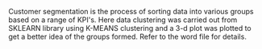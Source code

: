 Customer segmentation is the process of sorting data into various groups based on a range of KPI's. Here data clustering was carried out from SKLEARN library using K-MEANS clustering and a 3-d plot was plotted to get a better idea of the groups formed. Refer to the word file for details. 
